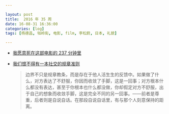 ```yaml
---

layout: post
title:  2016 年 35 周
date: 16-08-31 16:36:00
categories: [log]
tags: [杨德昌, 牯岭街, 电影, film, 李松蔚, 日本, 礼貌]

---
```


- [我愿意死在这部电影的 237 分钟里](http://mp.weixin.qq.com/s?__biz=MzA3NzA1ODQzNA%3D%3D&idx=1&mid=2659200479&scene=0&sn=004a50697efa8452676e017e61eca354)

- [我们恨不得有一本社交的规章准则](http://mp.weixin.qq.com/s?__biz=MzA4NTI3NTkyNQ%3D%3D&idx=1&mid=2654002622&scene=0&sn=bfc18f40b042628b63a986622746066c)

	> 边界不只是规章教条，而是存在于他人活生生的反馈中。如果做了什么，对方表达了不舒服，你因而收敛了手脚，这是一回事；对方根本什么都没有表达，甚至于你根本也什么都没做，你却假定对方不舒服，出于自己的想象而收敛手脚，这是完全不同的另一回事。——前者是尊重，后者则是自说自话。在那段自说自话里，有与那个人刻意保持的距离。